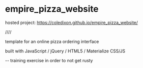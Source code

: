 # empire_pizza_website

hosted project: https://coledixon.github.io/empire_pizza_website/

////

template for an online pizza ordering interface

built with JavaScript / jQuery / HTML5 / Materialize CSS/JS

-- training exercise in order to not get rusty
